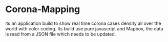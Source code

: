 # Corona-Mapping
its an application build to show real time corona cases density all over the world with color coding. Its build use pure javascript and Mapbox, the data is read from a JSON file which needs to be updated.

